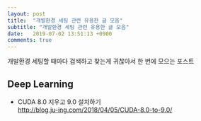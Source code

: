 ```yaml
---
layout: post
title:  "개발환경 세팅 관련 유용한 글 모음"
subtitle: "개발환경 세팅 관련 유용한 글 모음"
date:   2019-07-02 13:51:13 +0900
comments: true
---
```


개발환경 세팅할 때마다 검색하고 찾는게 귀찮아서 한 번에 모으는 포스트

## Deep Learning

- CUDA 8.0 지우고 9.0 설치하기  
http://blog.ju-ing.com/2018/04/05/CUDA-8.0-to-9.0/
